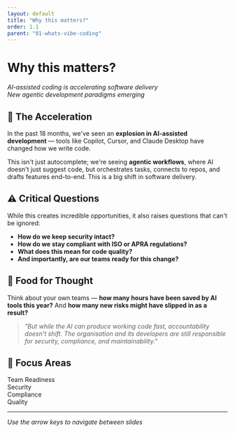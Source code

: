 ```yaml
---
layout: default
title: "Why this matters?"
order: 1.1
parent: "01-whats-vibe-coding"
---
```


# Why this matters?

*AI-assisted coding is accelerating software delivery*  
*New agentic development paradigms emerging*

## 🚀 The Acceleration

In the past 18 months, we've seen an **explosion in AI-assisted development** — tools like Copilot, Cursor, and Claude Desktop have changed how we write code.

This isn't just autocomplete; we're seeing **agentic workflows**, where AI doesn't just suggest code, but orchestrates tasks, connects to repos, and drafts features end-to-end. This is a big shift in software delivery.

## ⚠️ Critical Questions

While this creates incredible opportunities, it also raises questions that can't be ignored:

- **How do we keep security intact?**
- **How do we stay compliant with ISO or APRA regulations?**
- **What does this mean for code quality?**
- **And importantly, are our teams ready for this change?**

## 🤔 Food for Thought

Think about your own teams — **how many hours have been saved by AI tools this year?** And **how many new risks might have slipped in as a result?**

> *"But while the AI can produce working code fast, accountability doesn't shift. The organisation and its developers are still responsible for security, compliance, and maintainability."*

## 🎯 Focus Areas

<div class="focus-areas">
  <div class="focus-button">Team Readiness</div>
  <div class="focus-button">Security</div>
  <div class="focus-button">Compliance</div>
  <div class="focus-button">Quality</div>
</div>

---

*Use the arrow keys to navigate between slides*

